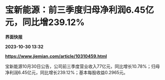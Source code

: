 # 宝新能源：前三季度归母净利润6.45亿元，同比增239.12%
**界面快报**

**2023-10-30 13:32**

**https://www.jiemian.com/article/10310459.html**

宝新能源10月30日公告，公司前三季度营业收入77亿元，同比增长10.78%；归母净利润6.45亿元，同比增长239.12%；基本每股收益0.2965元。